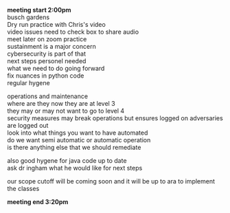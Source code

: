 **meeting start 2:00pm**           
busch gardens           
Dry run practice with Chris's video                  
video issues need to check box to share audio          
meet later on zoom practice        
sustainment is a major concern            
cybersecurity is part of that        
next steps personel needed      
what we need to do going forward         
fix nuances in python code      
regular hygene        

operations and maintenance        
where are they now they are at level 3      
they may or may not want to go to level 4        
security measures may break operations but ensures logged on adversaries are logged out      
look into what things you want to have automated         
do we want semi automatic or automatic operation        
is there anything else that we should remediate         

also good hygene for java code up to date       
ask dr ingham what he would like for next steps         

our scope cutoff will be coming soon and it will be up to ara to implement the classes                  

**meeting end 3:20pm**        
